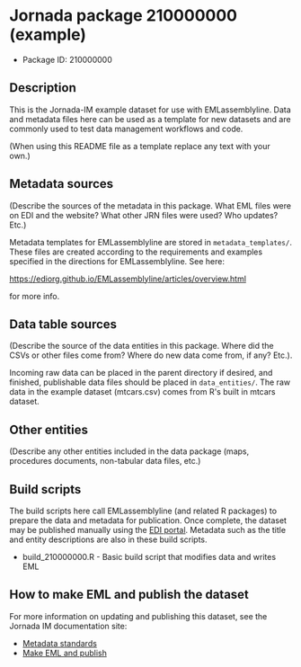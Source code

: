 # Jornada package 210000000 (example)

* Package ID: 210000000

## Description

This is the Jornada-IM example dataset for use with EMLassemblyline. Data and metadata files here can be used as a template for new datasets and are commonly used to test data management workflows and code.

(When using this README file as a template replace any text with your own.)

## Metadata sources

(Describe the sources of the metadata in this package. What EML files were
on EDI and the website? What other JRN files were used? Who updates? Etc.)

Metadata templates for EMLassemblyline are stored in `metadata_templates/`. These files are created according to the requirements and examples specified in the directions for EMLassemblyline. See here:

<https://ediorg.github.io/EMLassemblyline/articles/overview.html>

for more info.

## Data table sources

(Describe the source of the data entities in this package. Where did the 
CSVs or other files come from? Where do new data come from, if any? Etc.).

Incoming raw data can be placed in the parent directory if desired, and finished, publishable data files should be placed in `data_entities/`. The raw data in the example dataset (mtcars.csv) comes from R's built in mtcars dataset.

## Other entities

(Describe any other entities included in the data package (maps, procedures 
documents, non-tabular data files, etc.)


## Build scripts

The build scripts here call EMLassemblyline (and related R packages) to prepare the data and metadata for publication. Once complete, the dataset may be published manually using the [EDI portal](https://portal-s.edirepository.org). Metadata such as the title and entity descriptions are also in these build scripts.

* build_210000000.R - Basic build script that modifies data and writes EML 


## How to make EML and publish the dataset

For more information on updating and publishing this dataset, see the Jornada IM documentation site:

* [Metadata standards](https://jornada-im.github.io/documentation/jornada_metadata_standards.html)
* [Make EML and publish](https://jornada-im.github.io/documentation/makeEML_emlassemblyline.html)
